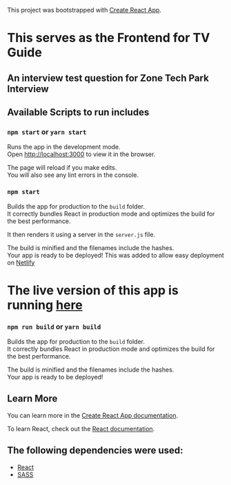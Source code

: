 This project was bootstrapped with [Create React App](https://github.com/facebook/create-react-app).

# This serves as the Frontend for TV Guide

## An interview test question for Zone Tech Park Interview

## Available Scripts to run includes

### `npm start` or `yarn start`

Runs the app in the development mode.<br>
Open [http://localhost:3000](http://localhost:3000) to view it in the browser.

The page will reload if you make edits.<br>
You will also see any lint errors in the console.

### `npm start`

Builds the app for production to the `build` folder.<br>
It correctly bundles React in production mode and optimizes the build for the best performance.

It then renders it using a server in the   `server.js` file.

The build is minified and the filenames include the hashes.<br>
Your app is ready to be deployed!
This was added to allow easy deployment on [Netlify](http://nelify.com)

# The live version of this app is running [here](https://tv-guide.netlify.app/)

### `npm run build` or `yarn build`

Builds the app for production to the `build` folder.<br>
It correctly bundles React in production mode and optimizes the build for the best performance.

The build is minified and the filenames include the hashes.<br>
Your app is ready to be deployed!

## Learn More

You can learn more in the [Create React App documentation](https://facebook.github.io/create-react-app/docs/getting-started).

To learn React, check out the [React documentation](https://reactjs.org/).

## The following dependencies were used:

* [React](https://reactjs.org)
* [SASS](https://sass-lang.com/)